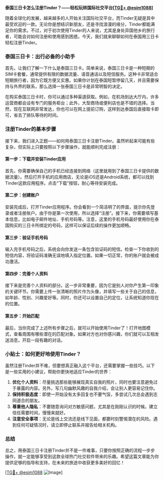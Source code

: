 **泰国三日卡怎么注册Tinder？——轻松玩转国际社交平台[[TG💪+ @esim1088](https://t.me/s/esim1088)]**

随着全球化的发展，越来越多的人开始关注国际社交平台，而Tinder无疑是其中最受欢迎的一款。无论你是想结识新朋友，还是寻找浪漫的缘分，Tinder都能满足你的需求。不过，对于初次使用Tinder的人来说，尤其是身处异国他乡的旅行者，可能会对如何注册和使用感到困惑。今天，我们就来聊聊如何在泰国用三日卡轻松注册Tinder。

### 泰国三日卡：出行必备的小助手

首先，让我们了解一下什么是泰国三日卡。简单来说，泰国三日卡是一种短期的SIM卡套餐，通常提供有限的数据流量、语音通话以及短信服务。这种卡非常适合短期旅行者，因为它既方便又实惠。如果你计划在泰国短暂停留几天，并且需要保持与外界的联系，那么选择一张泰国三日卡是非常明智的决定。

在购买泰国三日卡时，你可以通过多种渠道获取。例如，在机场到达大厅内，许多运营商都会设有专门的服务柜台；此外，大型商场或便利店也是不错的选择。当然，现在互联网非常发达，你也可以在网上提前订购，这样到达泰国后直接取卡即可，省去了排队等待的时间。

### 注册Tinder的基本步骤

接下来，我们进入正题——如何用泰国三日卡注册Tinder。虽然听起来可能有些复杂，但实际上只要按照以下步骤操作，就能顺利完成注册：

#### 第一步：下载并安装Tinder应用
首先，你需要确保自己的手机已经连接到网络（这里就用到了泰国三日卡提供的数据流量）。然后打开手机的应用商店，无论是iOS还是Android系统，都可以找到Tinder这款应用程序。点击“下载”按钮，耐心等待安装完成。

#### 第二步：创建账户
安装完成后，打开Tinder应用程序。你会看到一个简洁明了的界面，提示你先登录或者注册账户。由于你是第一次使用，所以选择“注册”。接下来，你需要填写基本信息，比如电子邮件地址、手机号码等。注意，这里的手机号码最好使用你在泰国购买的三日卡所绑定的号码，这样可以保证后续的操作更加顺畅。

#### 第三步：验证手机号码
输入完手机号码之后，系统会向你发送一条包含验证码的短信。检查一下你收到的短信内容，将验证码准确无误地填入指定位置。如果一切正常，你的账户就会被成功激活。

#### 第四步：完善个人资料
接下来是完善个人资料的部分。这一步非常重要，因为它是别人对你产生第一印象的关键环节。你需要上传一张清晰的照片作为头像，并填写一些关于自己的信息，如年龄、性别、兴趣爱好等。同时，你还可以设置自己的定位，让系统知道你现在的位置。

#### 第五步：开始匹配
最后，当你完成了上述所有步骤之后，就可以开始使用Tinder了！打开地图模式，查看周围有哪些潜在的匹配对象。如果对方也对你感兴趣，你们就可以互相发送消息，开启一段有趣的对话。

### 小贴士：如何更好地使用Tinder？

虽然注册Tinder并不难，但要想真正融入这个平台，还需要掌握一些技巧。以下是一些实用的小建议，帮助你更快地适应Tinder的世界：

1. **优化个人资料**：尽量挑选那些能够展现真实自我的照片，同时也要注意避免过于暴露的内容。另外，写几句幽默风趣的自我介绍，会让别人更容易记住你。
2. **保持积极态度**：即使一开始没有太多回复也不要气馁，多尝试几次总会遇到志同道合的朋友。
3. **尊重他人隐私**：不要随意询问对方敏感问题，尤其是在刚刚认识的时候。建立信任需要时间，慢慢来就好。
4. **注意安全事项**：无论是线上交流还是线下见面，都要时刻警惕潜在的风险。遇到任何可疑情况时，请立即停止联系并报告给相关机构。

### 总结

总之，用泰国三日卡注册Tinder并不是一件难事，只要你按照正确的流程一步步操作，就一定能够享受到这款全球热门社交软件带来的乐趣。希望这篇文章能为你提供足够的指导和支持，在未来的旅途中收获更多美好的回忆！

[[TG💪+ @esim1088](https://t.me/s/esim1088) ![Image](https://i.postimg.cc/4NQfJmqS/Snipaste-2025-05-13-00-14-12.png)]